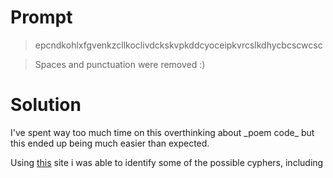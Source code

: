 # Prompt

>epcndkohlxfgvenkzcllkoclivdckskvpkddcyoceipkvrcslkdhycbcscwcsc

>Spaces and punctuation were removed :)

# Solution
<p> I've spent way too much time on this overthinking about _poem code_ but this ended up being much easier than expected. </p>
<p> Using <a href="https://www.dcode.fr/cipher-identifier">this</a> site i was able to identify some of the possible cyphers, including </p>
